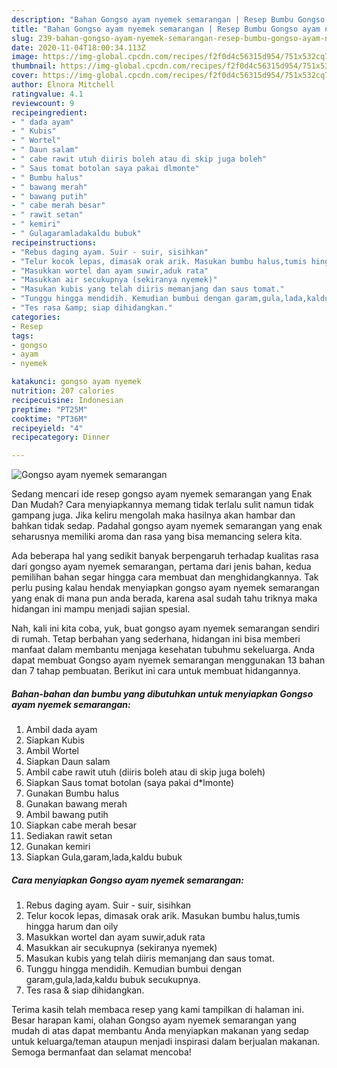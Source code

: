 ```yaml
---
description: "Bahan Gongso ayam nyemek semarangan | Resep Bumbu Gongso ayam nyemek semarangan Yang Bisa Manjain Lidah"
title: "Bahan Gongso ayam nyemek semarangan | Resep Bumbu Gongso ayam nyemek semarangan Yang Bisa Manjain Lidah"
slug: 239-bahan-gongso-ayam-nyemek-semarangan-resep-bumbu-gongso-ayam-nyemek-semarangan-yang-bisa-manjain-lidah
date: 2020-11-04T18:00:34.113Z
image: https://img-global.cpcdn.com/recipes/f2f0d4c56315d954/751x532cq70/gongso-ayam-nyemek-semarangan-foto-resep-utama.jpg
thumbnail: https://img-global.cpcdn.com/recipes/f2f0d4c56315d954/751x532cq70/gongso-ayam-nyemek-semarangan-foto-resep-utama.jpg
cover: https://img-global.cpcdn.com/recipes/f2f0d4c56315d954/751x532cq70/gongso-ayam-nyemek-semarangan-foto-resep-utama.jpg
author: Elnora Mitchell
ratingvalue: 4.1
reviewcount: 9
recipeingredient:
- " dada ayam"
- " Kubis"
- " Wortel"
- " Daun salam"
- " cabe rawit utuh diiris boleh atau di skip juga boleh"
- " Saus tomat botolan saya pakai dlmonte"
- " Bumbu halus"
- " bawang merah"
- " bawang putih"
- " cabe merah besar"
- " rawit setan"
- " kemiri"
- " Gulagaramladakaldu bubuk"
recipeinstructions:
- "Rebus daging ayam. Suir - suir, sisihkan"
- "Telur kocok lepas, dimasak orak arik. Masukan bumbu halus,tumis hingga harum dan oily"
- "Masukkan wortel dan ayam suwir,aduk rata"
- "Masukkan air secukupnya (sekiranya nyemek)"
- "Masukan kubis yang telah diiris memanjang dan saus tomat."
- "Tunggu hingga mendidih. Kemudian bumbui dengan garam,gula,lada,kaldu bubuk secukupnya."
- "Tes rasa &amp; siap dihidangkan."
categories:
- Resep
tags:
- gongso
- ayam
- nyemek

katakunci: gongso ayam nyemek 
nutrition: 207 calories
recipecuisine: Indonesian
preptime: "PT25M"
cooktime: "PT36M"
recipeyield: "4"
recipecategory: Dinner

---
```



![Gongso ayam nyemek semarangan](https://img-global.cpcdn.com/recipes/f2f0d4c56315d954/751x532cq70/gongso-ayam-nyemek-semarangan-foto-resep-utama.jpg)

Sedang mencari ide resep gongso ayam nyemek semarangan yang Enak Dan Mudah? Cara menyiapkannya memang tidak terlalu sulit namun tidak gampang juga. Jika keliru mengolah maka hasilnya akan hambar dan bahkan tidak sedap. Padahal gongso ayam nyemek semarangan yang enak seharusnya memiliki aroma dan rasa yang bisa memancing selera kita.



Ada beberapa hal yang sedikit banyak berpengaruh terhadap kualitas rasa dari gongso ayam nyemek semarangan, pertama dari jenis bahan, kedua pemilihan bahan segar hingga cara membuat dan menghidangkannya. Tak perlu pusing kalau hendak menyiapkan gongso ayam nyemek semarangan yang enak di mana pun anda berada, karena asal sudah tahu triknya maka hidangan ini mampu menjadi sajian spesial.


Nah, kali ini kita coba, yuk, buat gongso ayam nyemek semarangan sendiri di rumah. Tetap berbahan yang sederhana, hidangan ini bisa memberi manfaat dalam membantu menjaga kesehatan tubuhmu sekeluarga. Anda dapat membuat Gongso ayam nyemek semarangan menggunakan 13 bahan dan 7 tahap pembuatan. Berikut ini cara untuk membuat hidangannya.

<!--inarticleads1-->

##### Bahan-bahan dan bumbu yang dibutuhkan untuk menyiapkan Gongso ayam nyemek semarangan:

1. Ambil  dada ayam
1. Siapkan  Kubis
1. Ambil  Wortel
1. Siapkan  Daun salam
1. Ambil  cabe rawit utuh (diiris boleh atau di skip juga boleh)
1. Siapkan  Saus tomat botolan (saya pakai d*lmonte)
1. Gunakan  Bumbu halus
1. Gunakan  bawang merah
1. Ambil  bawang putih
1. Siapkan  cabe merah besar
1. Sediakan  rawit setan
1. Gunakan  kemiri
1. Siapkan  Gula,garam,lada,kaldu bubuk




<!--inarticleads2-->

##### Cara menyiapkan Gongso ayam nyemek semarangan:

1. Rebus daging ayam. Suir - suir, sisihkan
1. Telur kocok lepas, dimasak orak arik. Masukan bumbu halus,tumis hingga harum dan oily
1. Masukkan wortel dan ayam suwir,aduk rata
1. Masukkan air secukupnya (sekiranya nyemek)
1. Masukan kubis yang telah diiris memanjang dan saus tomat.
1. Tunggu hingga mendidih. Kemudian bumbui dengan garam,gula,lada,kaldu bubuk secukupnya.
1. Tes rasa &amp; siap dihidangkan.




Terima kasih telah membaca resep yang kami tampilkan di halaman ini. Besar harapan kami, olahan Gongso ayam nyemek semarangan yang mudah di atas dapat membantu Anda menyiapkan makanan yang sedap untuk keluarga/teman ataupun menjadi inspirasi dalam berjualan makanan. Semoga bermanfaat dan selamat mencoba!
